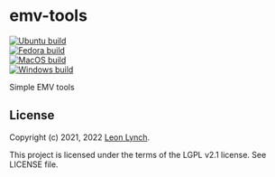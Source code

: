 emv-tools
=========

[![Ubuntu build](https://github.com/openemv/emv-tools/actions/workflows/ubuntu-build.yaml/badge.svg)](https://github.com/openemv/emv-tools/actions/workflows/ubuntu-build.yaml)<br/>
[![Fedora build](https://github.com/openemv/emv-tools/actions/workflows/fedora-build.yaml/badge.svg)](https://github.com/openemv/emv-tools/actions/workflows/fedora-build.yaml)<br/>
[![MacOS build](https://github.com/openemv/emv-tools/actions/workflows/macos-build.yaml/badge.svg)](https://github.com/openemv/emv-tools/actions/workflows/macos-build.yaml)<br/>
[![Windows build](https://github.com/openemv/emv-tools/actions/workflows/windows-build.yaml/badge.svg)](https://github.com/openemv/emv-tools/actions/workflows/windows-build.yaml)<br/>

Simple EMV tools

License
-------

Copyright (c) 2021, 2022 [Leon Lynch](https://github.com/leonlynch).

This project is licensed under the terms of the LGPL v2.1 license. See LICENSE file.
